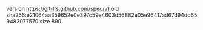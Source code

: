 version https://git-lfs.github.com/spec/v1
oid sha256:e21064aa359652e0e397c59e4603d56882e05e96417ad67d94dd659483077570
size 890
